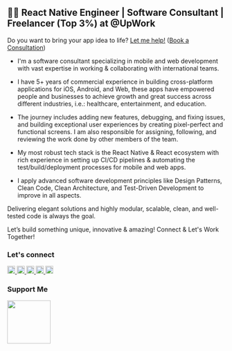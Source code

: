 👨‍💻 React Native Engineer | Software Consultant | Freelancer (Top 3%) at @UpWork
-----------------------------------------------------------------------

Do you want to bring your app idea to life? [Let me help!](https://www.upwork.com/freelancers/medaimane) ([Book a Consultation](https://www.upwork.com/services/consultation/development-it-mohamed-aimane-1617578903642484736))

- I'm a software consultant specializing in mobile and web development with vast expertise in working & collaborating with international teams.

- I have 5+ years of commercial experience in building cross-platform applications for iOS, Android, and Web, these apps have empowered people and businesses to achieve growth and great success across different industries, i.e.: healthcare, entertainment, and education.

- The journey includes adding new features, debugging, and fixing issues, and building exceptional user experiences by creating pixel-perfect and functional screens. I am also responsible for assigning, following, and reviewing the work done by other members of the team.

- My most robust tech stack is the React Native & React ecosystem with rich experience in setting up CI/CD pipelines & automating the test/build/deployment processes for mobile and web apps.

- I apply advanced software development principles like Design Patterns, Clean Code, Clean Architecture, and Test-Driven Development to improve in all aspects.

Delivering elegant solutions and highly modular, scalable, clean, and well-tested code is always the goal.

Let’s build something unique, innovative & amazing!
Connect & Let's Work Together!

### Let's connect

<p align="left">
  <a href="https://www.dev.to/medaimane" target="_blank" rel="noreferrer">
    <img src="https://raw.githubusercontent.com/danielcranney/readme-generator/main/public/icons/socials/devdotto.svg" width="18" height="18" />
  </a>
  <a href="http://www.instagram.com/medaimane" target="_blank" rel="noreferrer">
    <img src="https://raw.githubusercontent.com/danielcranney/readme-generator/main/public/icons/socials/instagram.svg" width="18" height="18" />
  </a>
  <a href="https://www.linkedin.com/in/med-aimane-skhairi/" target="_blank" rel="noreferrer">
    <img src="https://raw.githubusercontent.com/danielcranney/readme-generator/main/public/icons/socials/linkedin.svg" width="18" height="18" />
  </a>
  <a href="https://www.twitter.com/med_aimane" target="_blank" rel="noreferrer">
    <img src="https://raw.githubusercontent.com/danielcranney/readme-generator/main/public/icons/socials/twitter.svg" width="18" height="18" />
  </a>
  <a href="https://www.youtube.com/@medaimane" target="_blank" rel="noreferrer">
    <img src="https://raw.githubusercontent.com/danielcranney/readme-generator/main/public/icons/socials/youtube.svg" width="18" height="18" />
  </a>
</p>

### Support Me

<a href="https://www.buymeacoffee.com/medaimane">
  <img src="https://cdn.buymeacoffee.com/buttons/v2/default-yellow.png" width="100" />
</a>
